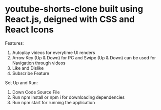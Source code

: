 # youtube-shorts-clone built using React.js, deigned with CSS and React Icons

Features:

1. Autoplay videos for everytime UI renders
2. Arrow Key (Up & Down) for PC and Swipe (Up & Down) can be used for Navigation through videos
3. Like and Dislike 
4. Subscribe Feature

Set Up and Run:

1. Down Code Source File
2. Run npm install or npm i for downloading dependencies
3. Run npm start for running the application
 
